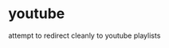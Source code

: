 
# youtube

<!-- badges: start -->
<!-- badges: end -->

attempt to redirect cleanly to youtube playlists

